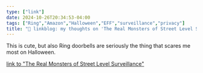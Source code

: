 ```yaml
---
type: ["link"]
date: 2024-10-26T20:34:53-04:00
tags: ["Ring","Amazon","Halloween","EFF","surveillance","privacy"]
title: "🔗 linkblog: my thoughts on 'The Real Monsters of Street Level Surveillance'"
---
```

This is cute, but also Ring doorbells are seriously the thing that scares me most on Halloween.

[link to "The Real Monsters of Street Level Surveillance"](https://www.eff.org/deeplinks/2024/10/real-monsters-street-level-surveillance)
